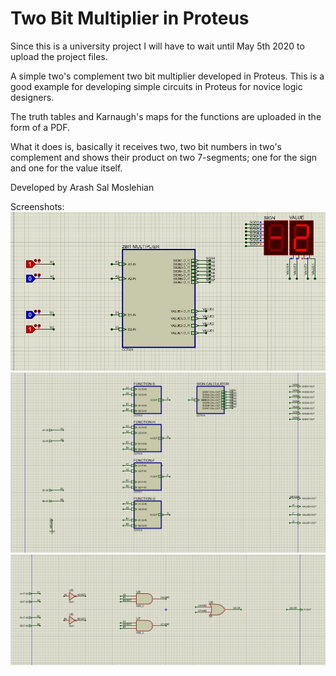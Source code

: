 # Two Bit Multiplier in Proteus
Since this is a university project I will have to wait until May 5th 2020 to upload the project files.



A simple two's complement two bit multiplier developed in Proteus.
This is a good example for developing simple circuits in Proteus for novice logic designers.

The truth tables and Karnaugh's maps for the functions are uploaded in the form of a PDF.

What it does is, basically it receives two, two bit numbers in two's complement and shows their product on two 
7-segments; one for the sign and one for the value itself.

Developed by Arash Sal Moslehian


Screenshots:
 ![Alt text](/screenshots/1.jpg?raw=true "Main Circuit")
 ![Alt text](/screenshots/2.jpg?raw=true "Sub Circuit")
 ![Alt text](/screenshots/3.jpg?raw=true "Sub Circuit")

